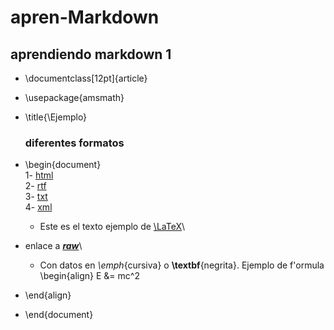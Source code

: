 # apren-Markdown
## aprendiendo markdown 1
- \documentclass[12pt]{article}
- \usepackage{amsmath}
- \title{\Ejemplo}
  ### diferentes formatos
- \begin{document}\
  1- [html](https://github.com/danybea/apren-Markdown/blob/master/prueba1.html)\
  2- [rtf](https://github.com/danybea/apren-Markdown/blob/master/prueba1.RTF)\
  3- [txt](https://github.com/danybea/apren-Markdown/blob/master/prueba1.txt)\
  4- [xml](https://github.com/danybea/apren-Markdown/edit/master/prueba1.xml)
  
  - Este es el texto ejemplo de [\LaTeX](https://github.com/danybea/apren-Markdown/blob/master/README.md
)\
- enlace a [***raw***](http://raw.githack.com/)\
  - Con datos en _\emph_{cursiva} o **\textbf**{negrita}.
Ejemplo de f\'ormula
\begin{align}
E &= mc^2
- \end{align}
- \end{document}
